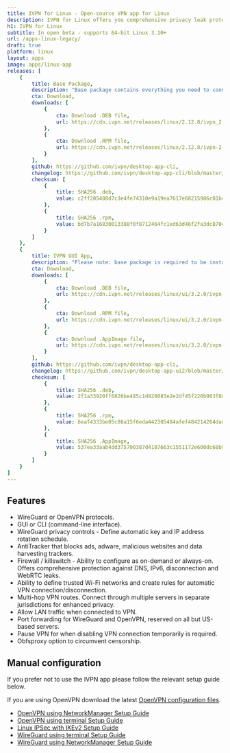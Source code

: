 ```yaml
---
title: IVPN for Linux - Open-source VPN app for Linux
description: IVPN for Linux offers you comprehensive privacy leak protection with the IVPN firewall, automatic connection on insecure Wi-Fi and Multi-hop.
h1: IVPN for Linux
subtitle: In open beta - supports 64-bit Linux 3.10+
url: /apps-linux-legacy/
draft: true
platform: linux
layout: apps
image: apps/linux-app
releases: [
    {
        title: Base Package,
        description: "Base package contains everything you need to connect to IVPN with command line interface. IVPN GUI app is provided as a separate package you can find below.",
        cta: Download,
        downloads: [
            {
                cta: Download .DEB file,
                url: https://cdn.ivpn.net/releases/linux/2.12.8/ivpn_2.12.8_amd64.deb
            },
            {
                cta: Download .RPM file,
                url: https://cdn.ivpn.net/releases/linux/2.12.8/ivpn-2.12.8-1.x86_64.rpm
            }
        ],
        github: https://github.com/ivpn/desktop-app-cli,
        changelog: https://github.com/ivpn/desktop-app-cli/blob/master/CHANGELOG.md,
        checksum: [
            {
                title: SHA256 .deb,
                value: c2ff205408d7c3e4fe74310e9a19ea7617e68215986c01b499f329d7744ee83b
            },
            {
                title: SHA256 .rpm,
                value: bd7b7a16830013388f0f8712464fc1ed63d46f2fa3dc8704f5ba645df0e3ebc0
            }
        ]
    },
    {
        title: IVPN GUI App,
        description: "Please note: base package is required to be installed prior to installing GUI app.",
        cta: Download,
        downloads: [
            {
                cta: Download .DEB file,
                url: https://cdn.ivpn.net/releases/linux/ui/3.2.0/ivpn-ui_3.2.0_amd64.deb
            },
            {
                cta: Download .RPM file,
                url: https://cdn.ivpn.net/releases/linux/ui/3.2.0/ivpn-ui-3.2.0-1.x86_64.rpm
            },
            {
                cta: Download .AppImage file,
                url: https://cdn.ivpn.net/releases/linux/ui/3.2.0/ivpn-ui-3.2.0.AppImage
            }
        ],
        github: https://github.com/ivpn/desktop-app-cli,
        changelog: https://github.com/ivpn/desktop-app-ui2/blob/master/CHANGELOG.md,
        checksum: [
            {
                title: SHA256 .deb,
                value: 2f1a33920ff6826be485c1d420083e2e2df45f220b903f8083bad5fea5940dab
            },
            {
                title: SHA256 .rpm,
                value: 6eaf4333be05c86a15f6eda442305484afef484214264dadc4005841c4866b00
            },
            {
                title: SHA256 .AppImage,
                value: 537ea33aab4dd375700387d4187663c1551172e600dc68b9e5832f851e503de3
            }
        ]
    }
]
---
```

## Features

- WireGuard or OpenVPN protocols.
- GUI or CLI (command-line interface).
- WireGuard privacy controls - Define automatic key and IP address rotation schedule.
- AntiTracker that blocks ads, adware, malicious websites and data harvesting trackers.
- Firewall / killswitch - Ability to configure as on-demand or always-on. Offers comprehensive protection against DNS, IPv6, disconnection and WebRTC leaks.
- Ability to define trusted Wi-Fi networks and create rules for automatic VPN connection/disconnection.
- Multi-hop VPN routes. Connect through multiple servers in separate jurisdictions for enhanced privacy.
- Allow LAN traffic when connected to VPN.
- Port forwarding for WireGuard and OpenVPN, reserved on all but US-based servers.
- Pause VPN for when disabling VPN connection temporarily is required.
- Obfsproxy option to circumvent censorship.

## Manual configuration

If you prefer not to use the IVPN app please follow the relevant setup guide below.

If you are using OpenVPN download the latest [OpenVPN configuration files](/releases/config/ivpn-openvpn-config.zip).

- [OpenVPN using NetworkManager Setup Guide](/setup/linux-netman/)  
- [OpenVPN using terminal Setup Guide](/setup/linux-terminal/)  
- [Linux IPSec with IKEv2 Setup Guide](/setup/linux-ipsec-with-ikev2/)  
- [WireGuard using terminal Setup Guide](/setup/linux-wireguard/)  
- [WireGuard using NetworkManager Setup Guide](/setup/linux-wireguard-netman/)  
